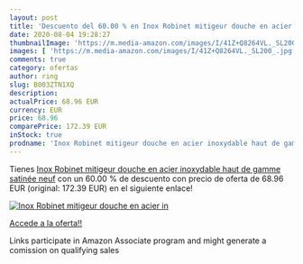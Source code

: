 ```yaml
---
layout: post
title: 'Descuento del 60.00 % en Inox Robinet mitigeur douche en acier in'
date: 2020-08-04 19:28:27
thumbnailImage: 'https://m.media-amazon.com/images/I/41Z+Q8264VL._SL200_.jpg'
images: [ 'https://m.media-amazon.com/images/I/41Z+Q8264VL._SL200_.jpg' ]
comments: true
category: ofertas
author: ring
slug: B003ZTN1XQ
description:
actualPrice: 68.96 EUR
currency: EUR
price: 68.96
comparePrice: 172.39 EUR
inStock: true
prodname: 'Inox Robinet mitigeur douche en acier inoxydable haut de gamme satinée neuf'
---
```


Tienes [Inox Robinet mitigeur douche en acier inoxydable haut de gamme satinée neuf](https://www.amazon.fr/dp/B003ZTN1XQ/?tag=tolees0d-21) con un 60.00 % de descuento con precio de oferta de 68.96 EUR (original: 172.39 EUR) en el siguiente enlace!

[![Inox Robinet mitigeur douche en acier in](https://m.media-amazon.com/images/I/41Z+Q8264VL._SL200_.jpg)](https://www.amazon.fr/dp/B003ZTN1XQ/?tag=tolees0d-21)

[Accede a la oferta!!](https://www.amazon.fr/dp/B003ZTN1XQ/?tag=tolees0d-21)

Links participate in Amazon Associate program and might generate a comission on qualifying sales


